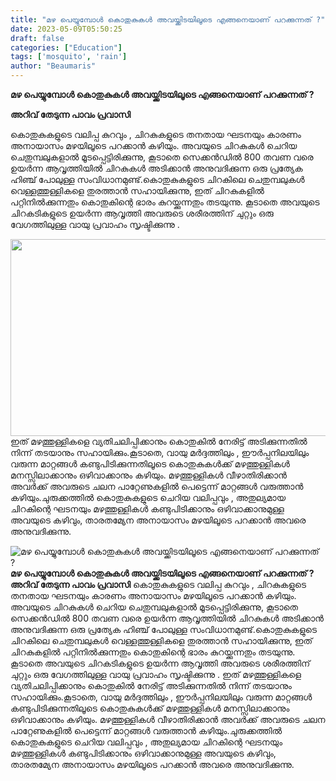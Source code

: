 ```yaml
---
title: "മഴ പെയ്യുമ്പോൾ കൊതുകുകൾ അവയ്ക്കിടയിലൂടെ എങ്ങനെയാണ് പറക്കുന്നത് ?"
date: 2023-05-09T05:50:25
draft: false
categories: ["Education"]
tags: ['mosquito', 'rain']
author: "Beaumaris"
---
```


<strong>മഴ പെയ്യുമ്പോൾ കൊതുകുകൾ അവയ്ക്കിടയിലൂടെ എങ്ങനെയാണ് പറക്കുന്നത് ?</strong>

<strong>അറിവ് തേടുന്ന പാവം പ്രവാസി</strong>

കൊതുകുകളുടെ വലിപ്പ കുറവും , ചിറകുകളുടെ തനതായ ഘടനയും കാരണം അനായാസം മഴയിലൂടെ പറക്കാൻ കഴിയും. അവയുടെ ചിറകുകൾ ചെറിയ ചെതുമ്പലുകളാൽ മൂടപ്പെട്ടിരിക്കുന്നു, കൂടാതെ സെക്കൻഡിൽ 800 തവണ വരെ ഉയർന്ന ആവൃത്തിയിൽ ചിറകുകൾ അടിക്കാൻ അനുവദിക്കുന്ന ഒരു പ്രത്യേക ഹിഞ്ച് പോലുള്ള സംവിധാനമുണ്ട്.കൊതുകുകളുടെ ചിറകിലെ ചെതുമ്പലുകൾ വെള്ളത്തുള്ളികളെ തുരത്താൻ സഹായിക്കുന്നു, ഇത് ചിറകുകളിൽ പറ്റിനിൽക്കുന്നതും കൊതുകിന്റെ ഭാരം കുറയ്ക്കുന്നതും തടയുന്നു. കൂടാതെ അവയുടെ ചിറകടികളുടെ ഉയർന്ന ആവൃത്തി അവരുടെ ശരീരത്തിന് ചുറ്റും ഒരു വേഗത്തിലുള്ള വായു പ്രവാഹം സൃഷ്ടിക്കുന്നു .

<a href="https://cdn.boolokam.com/articles/2023/05/fwwww.jpg"><img class=" wp-image-394914 aligncenter" src="https://cdn.boolokam.com/articles/2023/05/fwwww.jpg" alt="" width="988" height="315" /></a>ഇത് മഴത്തുള്ളികളെ വ്യതിചലിപ്പിക്കാനും കൊതുകിൽ നേരിട്ട് അടിക്കുന്നതിൽ നിന്ന് തടയാനും സഹായിക്കും.കൂടാതെ, വായു മർദ്ദത്തിലും , ഈർപ്പനിലയിലും വരുന്ന മാറ്റങ്ങൾ കണ്ടുപിടിക്കുന്നതിലൂടെ കൊതുകുകൾക്ക് മഴത്തുള്ളികൾ മനസ്സിലാക്കാനും ഒഴിവാക്കാനും കഴിയും. മഴത്തുള്ളികൾ വീഴാതിരിക്കാൻ അവർക്ക് അവരുടെ ചലന പാറ്റേണുകളിൽ പെട്ടെന്ന് മാറ്റങ്ങൾ വരുത്താൻ കഴിയും.ചുരുക്കത്തിൽ കൊതുകുകളുടെ ചെറിയ വലിപ്പവും , അതുല്യമായ ചിറകിന്റെ ഘടനയും മഴത്തുള്ളികൾ കണ്ടുപിടിക്കാനും ഒഴിവാക്കാനുമുള്ള അവയുടെ കഴിവും, താരതമ്യേന അനായാസം മഴയിലൂടെ പറക്കാൻ അവരെ അനുവദിക്കുന്നു.


![മഴ പെയ്യുമ്പോൾ കൊതുകുകൾ അവയ്ക്കിടയിലൂടെ എങ്ങനെയാണ് പറക്കുന്നത് ?](https://cdn.boolokam.com/articles/2023/05/fwwww.jpg)**മഴ പെയ്യുമ്പോൾ കൊതുകുകൾ അവയ്ക്കിടയിലൂടെ എങ്ങനെയാണ് പറക്കുന്നത് ?** **അറിവ് തേടുന്ന പാവം പ്രവാസി** കൊതുകുകളുടെ വലിപ്പ കുറവും , ചിറകുകളുടെ തനതായ ഘടനയും കാരണം അനായാസം മഴയിലൂടെ പറക്കാൻ കഴിയും. അവയുടെ ചിറകുകൾ ചെറിയ ചെതുമ്പലുകളാൽ മൂടപ്പെട്ടിരിക്കുന്നു, കൂടാതെ സെക്കൻഡിൽ 800 തവണ വരെ ഉയർന്ന ആവൃത്തിയിൽ ചിറകുകൾ അടിക്കാൻ അനുവദിക്കുന്ന ഒരു പ്രത്യേക ഹിഞ്ച് പോലുള്ള സംവിധാനമുണ്ട്.കൊതുകുകളുടെ ചിറകിലെ ചെതുമ്പലുകൾ വെള്ളത്തുള്ളികളെ തുരത്താൻ സഹായിക്കുന്നു, ഇത് ചിറകുകളിൽ പറ്റിനിൽക്കുന്നതും കൊതുകിന്റെ ഭാരം കുറയ്ക്കുന്നതും തടയുന്നു. കൂടാതെ അവയുടെ ചിറകടികളുടെ ഉയർന്ന ആവൃത്തി അവരുടെ ശരീരത്തിന് ചുറ്റും ഒരു വേഗത്തിലുള്ള വായു പ്രവാഹം സൃഷ്ടിക്കുന്നു . [](https://cdn.boolokam.com/articles/2023/05/fwwww.jpg)ഇത് മഴത്തുള്ളികളെ വ്യതിചലിപ്പിക്കാനും കൊതുകിൽ നേരിട്ട് അടിക്കുന്നതിൽ നിന്ന് തടയാനും സഹായിക്കും.കൂടാതെ, വായു മർദ്ദത്തിലും , ഈർപ്പനിലയിലും വരുന്ന മാറ്റങ്ങൾ കണ്ടുപിടിക്കുന്നതിലൂടെ കൊതുകുകൾക്ക് മഴത്തുള്ളികൾ മനസ്സിലാക്കാനും ഒഴിവാക്കാനും കഴിയും. മഴത്തുള്ളികൾ വീഴാതിരിക്കാൻ അവർക്ക് അവരുടെ ചലന പാറ്റേണുകളിൽ പെട്ടെന്ന് മാറ്റങ്ങൾ വരുത്താൻ കഴിയും.ചുരുക്കത്തിൽ കൊതുകുകളുടെ ചെറിയ വലിപ്പവും , അതുല്യമായ ചിറകിന്റെ ഘടനയും മഴത്തുള്ളികൾ കണ്ടുപിടിക്കാനും ഒഴിവാക്കാനുമുള്ള അവയുടെ കഴിവും, താരതമ്യേന അനായാസം മഴയിലൂടെ പറക്കാൻ അവരെ അനുവദിക്കുന്നു.
